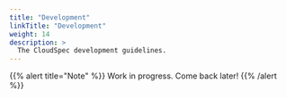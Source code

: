 ```yaml
---
title: "Development"
linkTitle: "Development"
weight: 14
description: >
  The CloudSpec development guidelines.
---
```


{{% alert title="Note" %}}
Work in progress. Come back later!
{{% /alert %}}